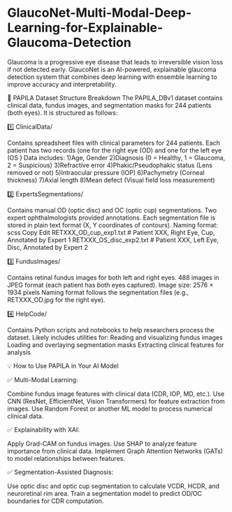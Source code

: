 # GlaucoNet-Multi-Modal-Deep-Learning-for-Explainable-Glaucoma-Detection
Glaucoma is a progressive eye disease that leads to irreversible vision loss if not detected early. GlaucoNet is an AI-powered, explainable glaucoma detection system that combines deep learning with ensemble learning to improve accuracy and interpretability.

📂 PAPILA Dataset Structure Breakdown
The PAPILA_DBv1 dataset contains clinical data, fundus images, and segmentation masks for 244 patients (both eyes). It is structured as follows:

1️⃣ ClinicalData/

Contains spreadsheet files with clinical parameters for 244 patients.
Each patient has two records (one for the right eye (OD) and one for the left eye (OS )
Data includes:
1)Age, Gender
2)Diagnosis (0 = Healthy, 1 = Glaucoma, 2 = Suspicious)
3)Refractive error
4)Phakic/Pseudophakic status (Lens removed or not)
5)Intraocular pressure (IOP)
6)Pachymetry (Corneal thickness)
7)Axial length
8)Mean defect (Visual field loss measurement)

2️⃣ ExpertsSegmentations/

Contains manual OD (optic disc) and OC (optic cup) segmentations.
Two expert ophthalmologists provided annotations.
Each segmentation file is stored in plain text format (X, Y coordinates of contours).
Naming format:
scss
Copy
Edit
RETXXX_OD_cup_exp1.txt   # Patient XXX, Right Eye, Cup, Annotated by Expert 1
RETXXX_OS_disc_exp2.txt  # Patient XXX, Left Eye, Disc, Annotated by Expert 2

3️⃣ FundusImages/

Contains retinal fundus images for both left and right eyes.
488 images in JPEG format (each patient has both eyes captured).
Image size: 2576 × 1934 pixels
Naming format follows the segmentation files (e.g., RETXXX_OD.jpg for the right eye).

4️⃣ HelpCode/

Contains Python scripts and notebooks to help researchers process the dataset.
Likely includes utilities for:
Reading and visualizing fundus images
Loading and overlaying segmentation masks
Extracting clinical features for analysis

💡 How to Use PAPILA in Your AI Model

✅ Multi-Modal Learning:

Combine fundus image features with clinical data (CDR, IOP, MD, etc.).
Use CNN (ResNet, EfficientNet, Vision Transformers) for feature extraction from images.
Use Random Forest or another ML model to process numerical clinical data.

✅ Explainability with XAI:

Apply Grad-CAM on fundus images.
Use SHAP to analyze feature importance from clinical data.
Implement Graph Attention Networks (GATs) to model relationships between features.

✅ Segmentation-Assisted Diagnosis:

Use optic disc and optic cup segmentation to calculate VCDR, HCDR, and neuroretinal rim area.
Train a segmentation model to predict OD/OC boundaries for CDR computation.
